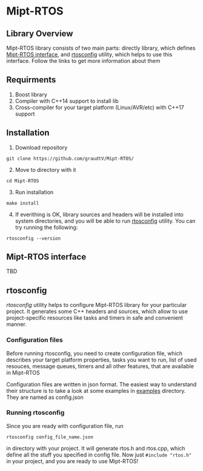 # Mipt-RTOS
## Library Overview
Mipt-RTOS library consists of two main parts: directly library, which defines [Mipt-RTOS interface](#Mipt-RTOS-interface), and [rtosconfig](#rtosconfig) utility,
which helps to use this interface. Follow the links to get more information about them

## Requirments
1. Boost library
2. Compiler with C++14 support to install lib
3. Cross-compiler for your target platform (Linux/AVR/etc) with C++17 support

## Installation
1. Download repository
```
git clone https://github.com/graudtV/Mipt-RTOS/
```
2. Move to directory with it
```
cd Mipt-RTOS
```
3. Run installation
```
make install
```
4. If everithing is OK, library sources and headers will be installed into system directories, and you will be able to run [rtosconfig](#rtosconfig) utility.
You can try running the following:
```
rtosconfig --version
```

## Mipt-RTOS interface
TBD

## rtosconfig
_rtosconfig_ utility helps to configure Mipt-RTOS library for your particular project. It generates some C++ headers and sources, which allow to use
project-specific resources like tasks and timers in safe and convenient manner.

### Configuration files
Before running rtosconfig, you need to create configuration file, which describes your target platform properties, tasks you want to run, list of used resouces, message queues,
timers and all other features, that are available in Mipt-RTOS

Configuration files are written in json format. The easiest way to understand their structure is to take a look at some examples in [examples](examples) directory.
They are named as config.json

### Running rtosconfig
Since you are ready with configuration file, run
```
rtosconfig config_file_name.json
```
in directory with your project. It will generate rtos.h and rtos.cpp, which define all the stuff you specified in config file.
Now just ```#include "rtos.h"``` in your project, and you are ready to use Mipt-RTOS!
